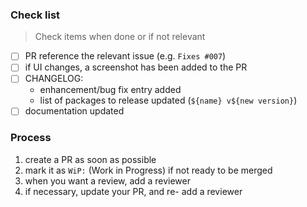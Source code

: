 ### Check list

> Check items when done or if not relevant

- [ ] PR reference the relevant issue (e.g. `Fixes #007`)
- [ ] if UI changes, a screenshot has been added to the PR
- [ ] CHANGELOG:
   - enhancement/bug fix entry added
   - list of packages to release updated (`${name} v${new version}`)
- [ ] documentation updated

### Process

1. create a PR as soon as possible
1. mark it as `WiP:` (Work in Progress) if not ready to be merged
1. when you want a review, add a reviewer
1. if necessary, update your PR, and re- add a reviewer
